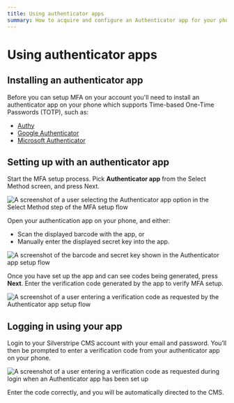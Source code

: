 ```yaml
---
title: Using authenticator apps
summary: How to acquire and configure an Authenticator app for your phone
---
```


# Using authenticator apps

## Installing an authenticator app

Before you can setup MFA on your account you'll need to install an authenticator
app on your phone which supports Time-based One-Time Passwords (TOTP), such as:

- [Authy](https://authy.com/download/)
- [Google Authenticator](https://support.google.com/accounts/answer/1066447)
- [Microsoft Authenticator](https://www.microsoft.com/en-us/account/authenticator)

## Setting up with an authenticator app

Start the MFA setup process. Pick **Authenticator app** from the Select Method
screen, and press Next.

![A screenshot of a user selecting the Authenticator app option in the Select Method step of the MFA setup flow](../_images/01-02-1-totp-method-selected.png)

Open your authentication app on your phone, and either:

- Scan the displayed barcode with the app, or
- Manually enter the displayed secret key into the app.

![A screenshot of the barcode and secret key shown in the Authenticator app setup flow](../_images/01-02-2-totp-scan.png)

Once you have set up the app and can see codes being generated, press **Next**.
Enter the verification code generated by the app to verify MFA setup.

![A screenshot of a user entering a verification code as requested by the Authenticator app setup flow](../_images/01-02-3-totp-verify.png)

## Logging in using your app

Login to your Silverstripe CMS account with your email and password. You’ll then
be prompted to enter a verification code from your authenticator app on your
phone.

![A screenshot of a user entering a verification code as requested during login when an Authenticator app has been set up](../_images/01-02-4-totp-login.png)

Enter the code correctly, and you will be automatically directed to the CMS.
